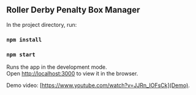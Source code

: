 ## Roller Derby Penalty Box Manager

In the project directory, run:

### `npm install`

### `npm start`

Runs the app in the development mode.<br />
Open [http://localhost:3000](http://localhost:3000) to view it in the browser.

Demo video: [https://www.youtube.com/watch?v=JJRn_IOFsCk](Demo).

